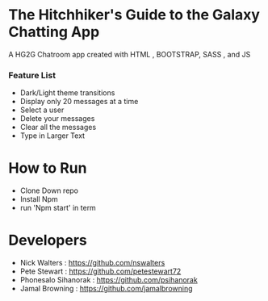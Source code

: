 # The Hitchhiker's Guide to the Galaxy Chatting App
A HG2G Chatroom app created with HTML , BOOTSTRAP, SASS , and JS

### Feature List
* Dark/Light theme transitions
* Display only 20 messages at a time
* Select a user
* Delete your messages
* Clear all the messages
* Type in Larger Text

# How to Run
* Clone Down repo
* Install Npm
* run 'Npm start' in term


# Developers 
* Nick Walters : https://github.com/nswalters
* Pete Stewart : https://github.com/petestewart72
* Phonesalo Sihanorak : https://github.com/psihanorak
* Jamal Browning : https://github.com/jamalbrowning
